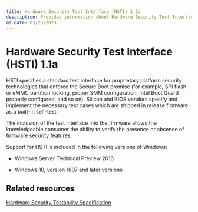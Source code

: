 ```yaml
---
title: Hardware Security Test Interface (HSTI) 1.1a
description: Provides information about Hardware Security Test Interface (HSTI) 1.1a.
ms.date: 03/23/2023
---
```


# Hardware Security Test Interface (HSTI) 1.1a

HSTI specifies a standard test interface for proprietary platform security technologies that enforce the Secure Boot promise (for example, SPI flash or eMMC partition locking, proper SMM configuration, Intel Boot Guard properly configured, and so on). Silicon and BIOS vendors specify and implement the necessary test cases which are shipped in release firmware as a built-in self-test.

The inclusion of the test interface into the firmware allows the knowledgeable consumer the ability to verify the presence or absence of firmware security features.

Support for HSTI is included in the following versions of Windows:

- Windows Server Technical Preview 2016

- Windows 10, version 1607 and later versions

## Related resources

[Hardware Security Testability Specification](/windows-hardware/test/hlk/testref/hardware-security-testability-specification)
